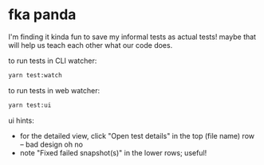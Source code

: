 # fka panda

I'm finding it kinda fun to save my informal tests as actual tests!
maybe that will help us teach each other what our code does.

to run tests in CLI watcher:

```sh
yarn test:watch
```

to run tests in web watcher:

```sh
yarn test:ui
```

ui hints:

- for the detailed view, click "Open test details" in the top (file name) row – bad design oh no
- note "Fixed failed snapshot(s)" in the lower rows; useful!

